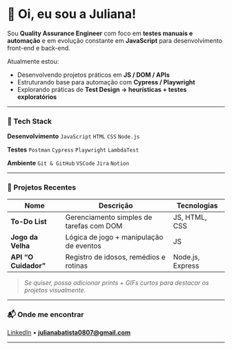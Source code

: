<h1 align="left">👋 Oi, eu sou a Juliana!</h1>

Sou **Quality Assurance Engineer** com foco em **testes manuais e automação** e em evolução constante em **JavaScript** para desenvolvimento front-end e back-end.

Atualmente estou:
- Desenvolvendo projetos práticos em **JS / DOM / APIs**
- Estruturando base para automação com **Cypress / Playwright**
- Explorando práticas de **Test Design → heurísticas + testes exploratórios**

---

### 🧠 Tech Stack
**Desenvolvimento**
`JavaScript` `HTML` `CSS` `Node.js`

**Testes**
`Postman` `Cypress` `Playwright` `LambdaTest`

**Ambiente**
`Git & GitHub` `VSCode` `Jira` `Notion`

---

### 🧩 Projetos Recentes

| Nome | Descrição | Tecnologias |
|------|-----------|-------------|
| **To-Do List** | Gerenciamento simples de tarefas com DOM | JS, HTML, CSS |
| **Jogo da Velha** | Lógica de jogo + manipulação de eventos | JS |
| **API “O Cuidador”** | Registro de idosos, remédios e rotinas | Node.js, Express |

> *Se quiser, posso adicionar prints + GIFs curtos para destacar os projetos visualmente.*

---

### 📬 Onde me encontrar
[LinkedIn](https://www.linkedin.com/in/juliana-chacon-924557243/) • **julianabatista0807@gmail.com**

---

